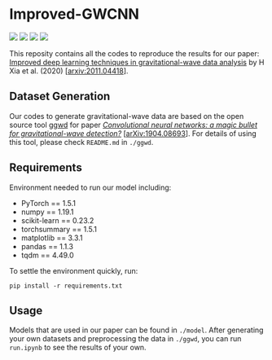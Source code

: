 # Improved-GWCNN

[![](https://img.shields.io/badge/python-2.7-brightgreen)](https://www.python.org/download/releases/2.7/) [![](https://img.shields.io/badge/python-3.7-green)](https://www.python.org/downloads/release/python-370/) [![](https://img.shields.io/badge/pytorch-1.5.1-blue)](https://pytorch.org/) [![](https://img.shields.io/badge/arxiv-2011.04418-red)](https://arxiv.org/abs/2011.04418) 

This reposity contains all the codes to reproduce the results for our paper:  [Improved deep learning techniques in gravitational-wave data analysis](https://journals.aps.org/prd/abstract/10.1103/PhysRevD.103.024040) by H Xia et al. (2020) [[arxiv:2011.04418](https://arxiv.org/abs/2011.04418)].

## Dataset Generation

Our codes to generate gravitational-wave data are based on the open source tool [ggwd](https://github.com/timothygebhard/ggwd) for paper [*Convolutional neural networks: a magic bullet for gravitational-wave detection?*](https://journals.aps.org/prd/abstract/10.1103/PhysRevD.100.063015) [[arXiv:1904.08693](https://arxiv.org/abs/1904.08693)]. For details of using this tool, please check `README.md` in `./ggwd`.

## Requirements

Environment needed to run our model including:

- PyTorch == 1.5.1
- numpy == 1.19.1
- scikit-learn == 0.23.2
- torchsummary == 1.5.1
- matplotlib == 3.3.1
- pandas == 1.1.3
- tqdm == 4.49.0

To settle the environment quickly, run:

```
pip install -r requirements.txt
```

## Usage

Models that are used in our paper can be found in `./model`. After generating your own datasets and preprocessing the data in `./ggwd`, you can run `run.ipynb` to see the results of your own.


